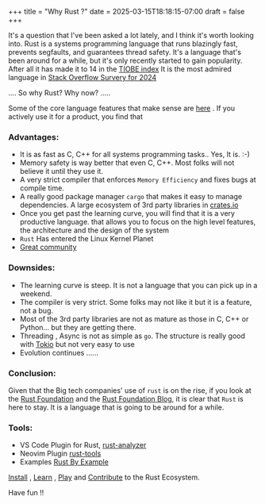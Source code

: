 +++
title = "Why Rust ?"
date = 2025-03-15T18:18:15-07:00
draft = false
+++

It's a question that I've been asked a lot lately, and I think it's worth looking into.
Rust is a systems programming language that runs blazingly fast, prevents segfaults, and guarantees thread safety.
It's a language that's been around for a while, but it's only recently started to gain popularity.
After all it has made it to 14 in the [TIOBE index](https://www.tiobe.com/tiobe-index/)
It is the most admired language in [Stack Overflow Survery for 2024](https://survey.stackoverflow.co/2024/technology/#admired-and-desired)

....  So why Rust? Why now? .....

Some of the core language features that make sense are [here](https://nacharya.github.io/posts/rust_lang/) . 
If you actively use it for a product, you find that 

### Advantages: 

- It is as fast as C, C++ for all systems programming tasks.. Yes, It is. :-)
- Memory safety is way better that even C, C++. Most folks will not believe it until they use it.
- A very strict compiler that enforces `Memory Efficiency`  and fixes bugs at compile time.
- A really good package manager `cargo` that makes it easy to manage dependencies. A large 
  ecosystem of 3rd party libraries in [crates.io](https://crates.io/)
- Once you get past the learning curve, you will find that it is a very productive language.
  that allows you to focus on the high level features, the architecture and the design of the system
- `Rust` Has entered the Linux Kernel Planet 
- [Great community](https://rust.code-maven.com/user-groups)

### Downsides:

- The learning curve is steep. It is not a language that you can pick up in a weekend.
- The compiler is very strict. Some folks may not like it but it is a feature, not a bug.
- Most of the 3rd party libraries are not as mature as those in C, C++ or Python... but they are getting there.
- Threading , Async is not as simple as `go`. The structure is really good with [Tokio](https://tokio.rs/) but not very easy to use
- Evolution continues ......

### Conclusion:

Given that the Big tech companies' use of `rust` is on the rise, if you look at 
the [Rust Foundation](https://foundation.rust-lang.org/) and the [Rust Foundation Blog](https://foundation.rust-lang.org/blog/),
it is clear that `Rust` is here to stay. It is a language that is going to be around for a while.

### Tools:

- VS Code Plugin for Rust, [rust-analyzer](https://marketplace.visualstudio.com/items?itemName=rust-lang.rust-analyzer)
- Neovim Plugin [rust-tools](https://github.com/simrat39/rust-tools.nvim)
- Examples [Rust By Example](https://doc.rust-lang.org/rust-by-example/)

[Install](https://www.rust-lang.org/tools/install) , [Learn](https://www.rust-lang.org/learn) , [Play](https://play.rust-lang.org/?version=stable&mode=debug&edition=2024) and [Contribute](https://www.rust-lang.org/community) to the Rust Ecosystem.


Have fun !! 


